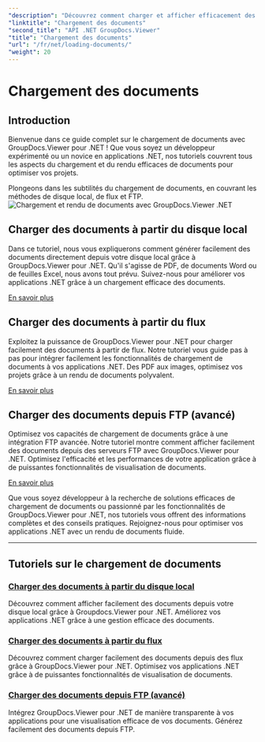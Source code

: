 ```yaml
---
"description": "Découvrez comment charger et afficher efficacement des documents avec GroupDocs.Viewer .NET. Explorez les tutoriels de chargement sur disque local, flux et FTP pour des applications .NET optimisées."
"linktitle": "Chargement des documents"
"second_title": "API .NET GroupDocs.Viewer"
"title": "Chargement des documents"
"url": "/fr/net/loading-documents/"
"weight": 20
---
```


# Chargement des documents

## Introduction

Bienvenue dans ce guide complet sur le chargement de documents avec GroupDocs.Viewer pour .NET ! Que vous soyez un développeur expérimenté ou un novice en applications .NET, nos tutoriels couvrent tous les aspects du chargement et du rendu efficaces de documents pour optimiser vos projets.

Plongeons dans les subtilités du chargement de documents, en couvrant les méthodes de disque local, de flux et FTP.
![Chargement et rendu de documents avec GroupDocs.Viewer .NET](/viewer/loading-documents/image.png)
## Charger des documents à partir du disque local

Dans ce tutoriel, nous vous expliquerons comment générer facilement des documents directement depuis votre disque local grâce à GroupDocs.Viewer pour .NET. Qu'il s'agisse de PDF, de documents Word ou de feuilles Excel, nous avons tout prévu. Suivez-nous pour améliorer vos applications .NET grâce à un chargement efficace des documents.

[En savoir plus](./loading-document-local-disk/)

## Charger des documents à partir du flux

Exploitez la puissance de GroupDocs.Viewer pour .NET pour charger facilement des documents à partir de flux. Notre tutoriel vous guide pas à pas pour intégrer facilement les fonctionnalités de chargement de documents à vos applications .NET. Des PDF aux images, optimisez vos projets grâce à un rendu de documents polyvalent.

[En savoir plus](./loading-document-stream/)

## Charger des documents depuis FTP (avancé)

Optimisez vos capacités de chargement de documents grâce à une intégration FTP avancée. Notre tutoriel montre comment afficher facilement des documents depuis des serveurs FTP avec GroupDocs.Viewer pour .NET. Optimisez l'efficacité et les performances de votre application grâce à de puissantes fonctionnalités de visualisation de documents.

[En savoir plus](./loading-document-ftp/)

Que vous soyez développeur à la recherche de solutions efficaces de chargement de documents ou passionné par les fonctionnalités de GroupDocs.Viewer pour .NET, nos tutoriels vous offrent des informations complètes et des conseils pratiques. Rejoignez-nous pour optimiser vos applications .NET avec un rendu de documents fluide.

---
## Tutoriels sur le chargement de documents
### [Charger des documents à partir du disque local](./loading-document-local-disk/)
Découvrez comment afficher facilement des documents depuis votre disque local grâce à Groupdocs.Viewer pour .NET. Améliorez vos applications .NET grâce à une gestion efficace des documents.
### [Charger des documents à partir du flux](./loading-document-stream/)
Découvrez comment charger facilement des documents depuis des flux grâce à GroupDocs.Viewer pour .NET. Optimisez vos applications .NET grâce à de puissantes fonctionnalités de visualisation de documents.
### [Charger des documents depuis FTP (avancé)](./loading-document-ftp/)
Intégrez GroupDocs.Viewer pour .NET de manière transparente à vos applications pour une visualisation efficace de vos documents. Générez facilement des documents depuis FTP.